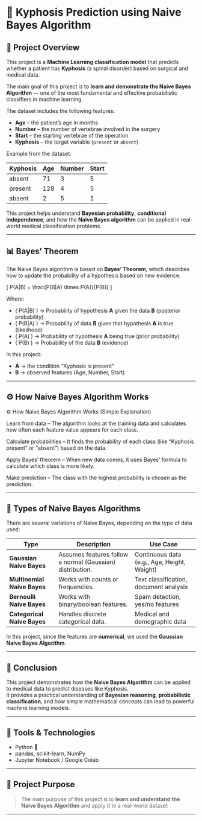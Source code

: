 # 🧠 Kyphosis Prediction using Naive Bayes Algorithm

## 📘 Project Overview
This project is a **Machine Learning classification model** that predicts whether a patient has **Kyphosis** (a spinal disorder) based on surgical and medical data.

The main goal of this project is to **learn and demonstrate the Naive Bayes Algorithm** — one of the most fundamental and effective probabilistic classifiers in machine learning.

The dataset includes the following features:
- **Age** – the patient’s age in months  
- **Number** – the number of vertebrae involved in the surgery  
- **Start** – the starting vertebrae of the operation  
- **Kyphosis** – the target variable (`present` or `absent`)

Example from the dataset:

| Kyphosis | Age | Number | Start |
|-----------|-----|---------|-------|
| absent | 71 | 3 | 5 |
| present | 128 | 4 | 5 |
| absent | 2 | 5 | 1 |

This project helps understand **Bayesian probability**, **conditional independence**, and how the **Naive Bayes algorithm** can be applied in real-world medical classification problems.

---

## 📊 Bayes’ Theorem

The Naive Bayes algorithm is based on **Bayes’ Theorem**, which describes how to update the probability of a hypothesis based on new evidence.

\[
P(A|B) = \frac{P(B|A) \times P(A)}{P(B)}
\]

Where:
- \( P(A|B) \) → Probability of hypothesis **A** given the data **B** (posterior probability)  
- \( P(B|A) \) → Probability of data **B** given that hypothesis **A** is true (likelihood)  
- \( P(A) \) → Probability of hypothesis **A** being true (prior probability)  
- \( P(B) \) → Probability of the data **B** (evidence)

In this project:
- **A** → the condition “Kyphosis is present”  
- **B** → observed features (Age, Number, Start)

---

## ⚙️ How Naive Bayes Algorithm Works

⚙️ How Naive Bayes Algorithm Works (Simple Explanation)

Learn from data – The algorithm looks at the training data and calculates how often each feature value appears for each class.

Calculate probabilities – It finds the probability of each class (like “Kyphosis present” or “absent”) based on the data.

Apply Bayes’ theorem – When new data comes, it uses Bayes’ formula to calculate which class is more likely.

Make prediction – The class with the highest probability is chosen as the prediction.

---

## 🧩 Types of Naive Bayes Algorithms

There are several variations of Naive Bayes, depending on the type of data used:

| Type | Description | Use Case |
|------|--------------|----------|
| **Gaussian Naive Bayes** | Assumes features follow a normal (Gaussian) distribution. | Continuous data (e.g., Age, Height, Weight) |
| **Multinomial Naive Bayes** | Works with counts or frequencies. | Text classification, document analysis |
| **Bernoulli Naive Bayes** | Works with binary/boolean features. | Spam detection, yes/no features |
| **Categorical Naive Bayes** | Handles discrete categorical data. | Medical and demographic data |

In this project, since the features are **numerical**, we used the **Gaussian Naive Bayes Algorithm**.

---

## 🚀 Conclusion

This project demonstrates how the **Naive Bayes Algorithm** can be applied to medical data to predict diseases like Kyphosis.  
It provides a practical understanding of **Bayesian reasoning**, **probabilistic classification**, and how simple mathematical concepts can lead to powerful machine learning models.

---

## 🧮 Tools & Technologies
- Python 🐍  
- pandas, scikit-learn, NumPy  
- Jupyter Notebook / Google Colab  

---

## 📁 Project Purpose
> The main purpose of this project is to **learn and understand the Naive Bayes Algorithm** and apply it to a real-world dataset 

---

